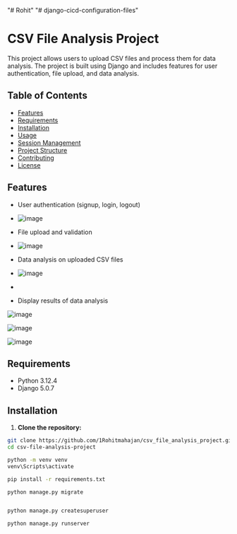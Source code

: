 "#  Rohit"
"# django-cicd-configuration-files" 
# CSV File Analysis Project

This project allows users to upload CSV files and process them for data analysis. The project is built using Django and includes features for user authentication, file upload, and data analysis.

## Table of Contents

- [Features](#features)
- [Requirements](#requirements)
- [Installation](#installation)
- [Usage](#usage)
- [Session Management](#session-management)
- [Project Structure](#project-structure)
- [Contributing](#contributing)
- [License](#license)

## Features

- User authentication (signup, login, logout)
- ![image](https://github.com/user-attachments/assets/6b8f59a8-bdf7-4005-9046-154a83f2f07b)

- File upload and validation
- ![image](https://github.com/user-attachments/assets/0d59d2d3-4f3b-4c6a-b4ff-71be42443365)

- Data analysis on uploaded CSV files

- ![image](https://github.com/user-attachments/assets/a490e946-32e1-472c-8772-095c1aafa577)

- 
- Display results of data analysis


![image](https://github.com/user-attachments/assets/8bd2627e-63b1-4631-a81c-a08284a2e818)


![image](https://github.com/user-attachments/assets/308a7970-c6b1-49ef-a44a-d76340d8e1cc)


![image](https://github.com/user-attachments/assets/c8f5f722-70ce-4647-8d76-f8e4ad306e55)



## Requirements

- Python 3.12.4
- Django 5.0.7

## Installation

1. **Clone the repository:**

```bash
git clone https://github.com/1Rohitmahajan/csv_file_analysis_project.git
cd csv-file-analysis-project

python -m venv venv
venv\Scripts\activate

pip install -r requirements.txt

python manage.py migrate


python manage.py createsuperuser

python manage.py runserver
